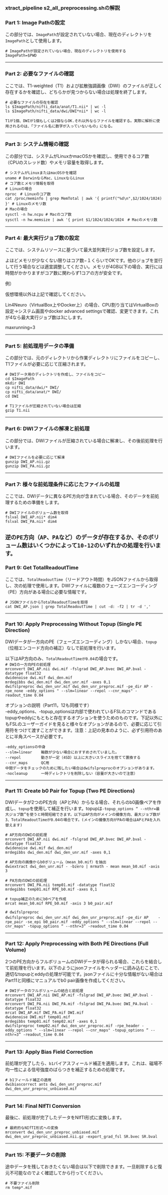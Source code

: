 ### **xtract\_pipeline s2\_all\_preprocessing.shの解説**

### **Part 1: Image Pathの設定**

この部分では、`ImagePath`が設定されていない場合、現在のディレクトリを`ImagePath`として使用します。

`# ImagePathが設定されていない場合、現在のディレクトリを使用する`  
`ImagePath=$PWD`

---

### **Part 2: 必要なファイルの確認**

ここでは、T1-weighted（T1）および拡散強調画像（DWI）のファイルが正しく存在するかを確認し、どちらかが見つからない場合は処理を終了します。

`# 必要なファイルの存在を確認`  
`ls $ImagePath/nifti_data/anat/T1.nii* | wc -l`  
`ls $ImagePath/nifti_data/dwi/DWI*nii* | wc -l`

`T1が1個、DWIが1個もしくは2個ならOK.それ以外ならファイルを確認する。実際に解析に使用されるのは、「ファイル名に数字が入っていないもの」になる。`

---

### **Part 3: システム情報の確認**

この部分では、システムがLinuxかmacOSかを確認し、使用できるコア数（CPUのスレッド数）やメモリ容量を取得します。

`# システムがLinuxまたはmacOSかを確認`  
`uname # DarwinならMac、LinuxならLinux`  
`# コア数とメモリ情報を取得`  
`# Linuxの場合`  
`nproc　# Linuxのコア数`  
`cat /proc/meminfo | grep MemTotal | awk '{ printf("%d\n",$2/1024/1024) }' # Linuxのメモリ数`  
`# Macの場合`  
`sysctl -n hw.ncpu # Macのコア数`  
`sysctl -n hw.memsize | awk '{ print $1/1024/1024/1024　# Macのメモリ数`

---

### **Part 4: 最大実行ジョブ数の設定**

ここでは、システムリソースに基づいて最大並列実行ジョブ数を設定します。

よほどメモリが少なくない限りはコア数−１くらいでOKです。他のジョブを並行して行う場合などは適宜調整してください。メモリが4GB以下の場合、実行には時間がかかりますがコア数に関わらず1コアの方が安全です。

例）

仮想環境以外は上記で確認してください。

Lin4Neuro（VirtualBox上やDocker上）の場合、CPU割り当てはVirtualBoxの設定→システム画面やdocker advanced settingsで確認、変更できます。これが4なら最大実行ジョブ数は3にします。

maxrunning=3

---

### **Part 5: 前処理用データの準備**

この部分では、元のディレクトリから作業ディレクトリにファイルをコピーし、T1ファイルが必要に応じて圧縮されます。

`# DWIデータ用のディレクトリを作成し、ファイルをコピー`  
`cd $ImagePath`  
`mkdir DWI`  
`cp nifti_data/dwi/* DWI/`  
`cp nifti_data/anat/* DWI/`  
`cd DWI`

`# T1ファイルが圧縮されていない場合は圧縮`  
`gzip T1.nii`

---

### **Part 6: DWIファイルの解凍と前処理**

この部分では、DWIファイルが圧縮されている場合に解凍し、その後前処理を行います。

`# DWIファイルを必要に応じて解凍`  
`gunzip DWI_AP.nii.gz`  
`gunzip DWI_PA.nii.gz`

---

### **Part 7: 様々な前処理条件に応じたファイルの処理**

ここでは、DWIデータに異なるPE方向が含まれている場合、そのデータを前処理するための準備をします。

`# DWIファイルのボリューム数を取得`  
`fslval DWI_AP.nii* dim4`  
`fslval DWI_PA.nii* dim4`

`逆のPE方向（AP、PAなど）のデータが存在するか、そのボリューム数はいくつかによって10-12のいずれかの処理を行います。`  
---

### **Part 9: Get TotalReadoutTime**

ここでは、`TotalReadoutTime`（リードアウト時間）をJSONファイルから取得し、次の処理で使用します。DWIファイルに複数のフェーズエンコーディング（PE）方向がある場合に必要な情報です。

`# JSONファイルからTotalReadoutTimeを取得`  
`cat DWI_AP.json | grep TotalReadoutTime | cut -d: -f2 | tr -d ','`

---

### **Part 10: Apply Preprocessing Without Topup (Single PE Direction)**

DWIデータが一方向のPE（フェーズエンコーディング）しかない場合、`topup`（位相エンコード方向の補正）なしで前処理を行います。

以下はAP方向のみ、`TotalReadoutTimeが0.04`の場合です。  
`# DWIの一方向PEの前処理`  
`mrconvert DWI_AP.nii dwi.mif -fslgrad DWI_AP.bvec DWI_AP.bval -datatype float32`  
`dwidenoise dwi.mif dwi_den.mif`  
`mrdegibbs dwi_den.mif dwi_den_unr.mif -axes 0,1`  
`dwifslpreproc dwi_den_unr.mif dwi_den_unr_preproc.mif -pe_dir AP -rpe_none -eddy_options " --slm=linear --repol --cnr_maps" -readout_time 0.04`

オプションの説明（Part11，12も同様です）  
-eddy_options、-topup_optionsは内部で使われているFSLのコマンドであるtopupやeddyにもともと存在するオプションを使うためのものです。下記以外にもFSLのユーザーガイドを見ると様々なオプションがあるので、必要に応じて引用符をつけて渡すことができます。注意：上記の見本のように、必ず引用符のあとに半角スペースが必要です。

```
-eddy_optionsの中身 
--slm=linear	軸数が少ない場合におすすめされていました。  
--repol 		動きが一定（4SD）以上に大きいスライスを捨てて置換する
--cnr_maps		QC用
中間データをチェックのために残したい場合はdwifslpreprocのオプションがあります。
-nocleanup		一時ディレクトリを削除しない（容量が大きいので注意）
```
---

### **Part 11: Create b0 Pair for Topup (Two PE Directions)**

DWIデータが2つのPE方向（APとPA）からなる場合、それらのb0画像ペアを作成し、`topup`を使用して補正を行います。topupは`-topup_options “ --nthr=最大ジョブ数”を使うと時間短縮できます。以下はAP方向がメインの撮像方向、最大ジョブ数が3、TotalReadoutTimeが0.04の場合です。(メインの撮像方向がPAの場合はAPとPAを入れ替えます)`

`# AP方向のDWIの前処理`  
`mrconvert DWI_AP.nii dwi.mif -fslgrad DWI_AP.bvec DWI_AP.bval -datatype float32`  
`dwidenoise dwi.mif dwi_den.mif`  
`mrdegibbs dwi_den.mif dwi_den_unr.mif -axes 0,1`

`# AP方向の画像からb0ボリューム（mean_b0.mif）を抽出`   
`dwiextract dwi_den_unr.mif - -bzero | mrmath - mean mean_b0.mif -axis 3`

`# PA方向のDWIの前処理`  
`mrconvert DWI_PA.nii temp01.mif -datatype float32`  
`mrdegibbs temp01.mif RPE_b0.mif -axes 0,1`

`# topup補正のためにb0ペアを作成`  
`mrcat mean_b0.mif RPE_b0.mif -axis 3 b0_pair.mif`

`# dwifslpreproc`  
`dwifslpreproc dwi_den_unr.mif dwi_den_unr_preproc.mif -pe_dir AP 　　-rpe_pair -se_epi b0_pair.mif -eddy_options " --slm=linear --repol --cnr_maps" -topup_options “ --nthr=3” -readout_time 0.04`

---

### **Part 12: Apply Preprocessing with Both PE Directions (Full Volume)**

2つのPE方向からフルボリュームのDWIデータが得られる場合、これらを結合して前処理を行います。以下のようにjsonファイルをヘッダーに読み込むことで、適切なtopupとeddyの処理が可能です。jsonファイルに十分な情報がない場合はPart11と同様にマニュアルでb0 pair画像を作成してください。

`# DWIデータのフルボリュームの結合と前処理`  
`mrconvert DWI_AP.nii DWI_AP.mif -fslgrad DWI_AP.bvec DWI_AP.bval -datatype float32`  
`mrconvert DWI_PA.nii DWI_PA.mif -fslgrad DWI_PA.bvec DWI_PA.bval -datatype float32`  
`mrcat DWI_AP.mif DWI_PA.mif DWI.mif`  
`dwidenoise DWI.mif temp01.mif`  
`mrdegibbs temp01.mif temp02.mif -axes 0,1`  
`dwifslpreproc temp02.mif dwi_den_unr_preproc.mif -rpe_header -eddy_options " --slm=linear --repol --cnr_maps" -topup_options “ --nthr=3” -readout_time 0.04`

---

### **Part 13: Apply Bias Field Correction**

前処理が完了したら、`b1`バイアスフィールド補正を適用します。これは、磁場不均一性による信号強度のばらつきを補正するための処理です。

`# b1フィールド補正の適用`  
`dwibiascorrect ants dwi_den_unr_preproc.mif dwi_den_unr_preproc_unbiased.mif`

---

### **Part 14: Final NIfTI Conversion**

最後に、前処理が完了したデータをNIfTI形式に変換します。

`# 最終的なNIfTI形式への変換`  
`mrconvert dwi_den_unr_preproc_unbiased.mif dwi_den_unr_preproc_unbiased.nii.gz -export_grad_fsl SR.bvec SR.bval`

---

### **Part 15: 不要データの削除**

途中データを残しておきたくない場合は以下で削除できます。一旦削除すると復元不可能なのでよく確認してから行ってください。

`# 不要ファイル削除`  
`rm temp*.mif`